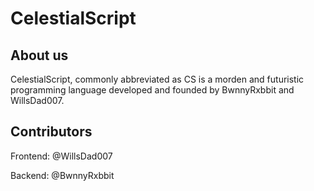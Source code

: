 # CelestialScript

## About us

CelestialScript, commonly abbreviated as CS is a morden and futuristic programming language developed and founded by BwnnyRxbbit and WillsDad007.

## Contributors

Frontend: @WillsDad007

Backend: @BwnnyRxbbit
